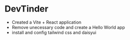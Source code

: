 # DevTinder

- Created a Vite + React application
- Remove unecessary code and create a Hello World app
- install and config tailwind css and daisyui
